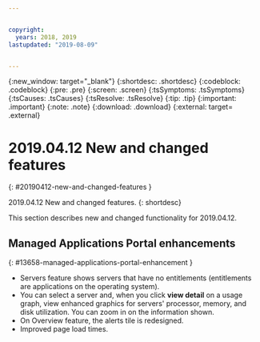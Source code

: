 ```yaml
---


copyright:
  years: 2018, 2019
lastupdated: "2019-08-09"


---
```


{:new_window: target="_blank"} 
{:shortdesc: .shortdesc} 
{:codeblock: .codeblock} 
{:pre: .pre} 
{:screen: .screen} 
{:tsSymptoms: .tsSymptoms} 
{:tsCauses: .tsCauses} 
{:tsResolve: .tsResolve} 
{:tip: .tip} 
{:important: .important} 
{:note: .note} 
{:download: .download} 
{:external: target= .external} 

# 2019.04.12 New and changed features
{: #20190412-new-and-changed-features } 

2019.04.12 New and changed features.
{: shortdesc} 

This section describes new and changed functionality for 2019.04.12.

## Managed Applications Portal enhancements
{: #13658-managed-applications-portal-enhancement } 

  - Servers feature shows servers that have no entitlements
    (entitlements are applications on the operating system).
  - You can select a server and, when you click **view detail** on a
    usage graph, view enhanced graphics for servers' processor, memory,
    and disk utilization. You can zoom in on the information shown.
  - On Overview feature, the alerts tile is redesigned.
  - Improved page load times.
